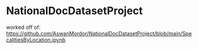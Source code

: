 # NationalDocDatasetProject

worked off of: https://github.com/AswanMordor/NationalDocDatasetProject/blob/main/SpecalitiesByLocation.ipynb 

